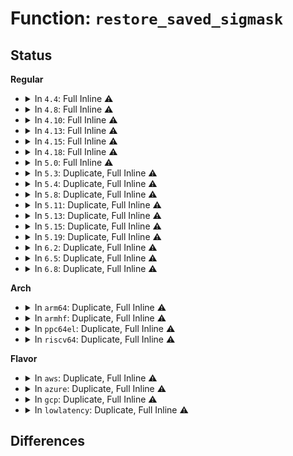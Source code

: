 # Function: <code>restore_saved_sigmask</code>

## Status
<b>Regular</b>
<ul>
<li>
<details>
<summary>In <code>4.4</code>: Full Inline ⚠️</summary>

**Collision:** Unique Static

**Inline:** Full

**Transformation:** False

**Instances:**

```
In arch/x86/kernel/signal.c (ffffffff8102e54f)
Location: include/linux/sched.h:2515
Inline: True
Inline callers:
  - arch/x86/kernel/signal.c:do_signal
```
</details>
</li>
<li>
<details>
<summary>In <code>4.8</code>: Full Inline ⚠️</summary>

**Collision:** Unique Static

**Inline:** Full

**Transformation:** False

**Instances:**

```
In arch/x86/kernel/signal.c (ffffffff8102d4ff)
Location: include/linux/sched.h:2746
Inline: True
Inline callers:
  - arch/x86/kernel/signal.c:do_signal
```
</details>
</li>
<li>
<details>
<summary>In <code>4.10</code>: Full Inline ⚠️</summary>

**Collision:** Unique Static

**Inline:** Full

**Transformation:** False

**Instances:**

```
In arch/x86/kernel/signal.c (ffffffff8102d3a0)
Location: include/linux/sched.h:2846
Inline: True
Inline callers:
  - arch/x86/kernel/signal.c:do_signal
```
</details>
</li>
<li>
<details>
<summary>In <code>4.13</code>: Full Inline ⚠️</summary>

**Collision:** Unique Static

**Inline:** Full

**Transformation:** False

**Instances:**

```
In arch/x86/kernel/signal.c (ffffffff8102b610)
Location: include/linux/sched/signal.h:417
Inline: True
Inline callers:
  - arch/x86/kernel/signal.c:do_signal
```
</details>
</li>
<li>
<details>
<summary>In <code>4.15</code>: Full Inline ⚠️</summary>

**Collision:** Unique Static

**Inline:** Full

**Transformation:** False

**Instances:**

```
In arch/x86/kernel/signal.c (ffffffff8102c339)
Location: include/linux/sched/signal.h:418
Inline: True
Inline callers:
  - arch/x86/kernel/signal.c:do_signal
```
</details>
</li>
<li>
<details>
<summary>In <code>4.18</code>: Full Inline ⚠️</summary>

**Collision:** Unique Static

**Inline:** Full

**Transformation:** False

**Instances:**

```
In arch/x86/kernel/signal.c (ffffffff8102d5f9)
Location: include/linux/sched/signal.h:446
Inline: True
Inline callers:
  - arch/x86/kernel/signal.c:do_signal
```
</details>
</li>
<li>
<details>
<summary>In <code>5.0</code>: Full Inline ⚠️</summary>

**Collision:** Unique Static

**Inline:** Full

**Transformation:** False

**Instances:**

```
In arch/x86/kernel/signal.c (ffffffff8102e846)
Location: include/linux/sched/signal.h:458
Inline: True
Inline callers:
  - arch/x86/kernel/signal.c:do_signal
```
</details>
</li>
<li>
<details>
<summary>In <code>5.3</code>: Duplicate, Full Inline ⚠️</summary>

**Collision:** Static Duplication

**Inline:** Full

**Transformation:** False

**Instances:**

```
In arch/x86/kernel/signal.c (ffffffff81030aa6)
Location: include/linux/sched/signal.h:479
Inline: True
Inline callers:
  - arch/x86/kernel/signal.c:do_signal
```
```
In fs/select.c (ffffffff812e362a)
Location: include/linux/sched/signal.h:479
Inline: True
Inline callers:
  - fs/select.c:poll_select_finish
```
```
In fs/eventpoll.c (ffffffff81322031)
Location: include/linux/sched/signal.h:479
Inline: True
Inline callers:
  - fs/eventpoll.c:__x32_compat_sys_epoll_pwait
  - fs/eventpoll.c:__ia32_compat_sys_epoll_pwait
  - fs/eventpoll.c:__ia32_sys_epoll_pwait
  - fs/eventpoll.c:__x64_sys_epoll_pwait
```
```
In fs/aio.c (ffffffff8132a770)
Location: include/linux/sched/signal.h:479
Inline: True
Inline callers:
  - fs/aio.c:__x32_compat_sys_io_pgetevents_time64
  - fs/aio.c:__ia32_compat_sys_io_pgetevents_time64
  - fs/aio.c:__x32_compat_sys_io_pgetevents
  - fs/aio.c:__ia32_compat_sys_io_pgetevents
  - fs/aio.c:__ia32_sys_io_pgetevents
  - fs/aio.c:__x64_sys_io_pgetevents
```
```
In fs/io_uring.c (ffffffff8132d446)
Location: include/linux/sched/signal.h:479
Inline: True
Inline callers:
  - fs/io_uring.c:io_cqring_wait
```
</details>
</li>
<li>
<details>
<summary>In <code>5.4</code>: Duplicate, Full Inline ⚠️</summary>

**Collision:** Static Duplication

**Inline:** Full

**Transformation:** False

**Instances:**

```
In arch/x86/kernel/signal.c (ffffffff81030f26)
Location: include/linux/sched/signal.h:471
Inline: True
Inline callers:
  - arch/x86/kernel/signal.c:do_signal
```
```
In fs/select.c (ffffffff812f50ba)
Location: include/linux/sched/signal.h:471
Inline: True
Inline callers:
  - fs/select.c:poll_select_finish
```
```
In fs/eventpoll.c (ffffffff81334584)
Location: include/linux/sched/signal.h:471
Inline: True
Inline callers:
  - fs/eventpoll.c:__x32_compat_sys_epoll_pwait
  - fs/eventpoll.c:__ia32_compat_sys_epoll_pwait
  - fs/eventpoll.c:__ia32_sys_epoll_pwait
  - fs/eventpoll.c:__x64_sys_epoll_pwait
```
```
In fs/aio.c (ffffffff8133d473)
Location: include/linux/sched/signal.h:471
Inline: True
Inline callers:
  - fs/aio.c:__x32_compat_sys_io_pgetevents_time64
  - fs/aio.c:__ia32_compat_sys_io_pgetevents_time64
  - fs/aio.c:__x32_compat_sys_io_pgetevents
  - fs/aio.c:__ia32_compat_sys_io_pgetevents
  - fs/aio.c:__ia32_sys_io_pgetevents
  - fs/aio.c:__x64_sys_io_pgetevents
```
```
In fs/io_uring.c (ffffffff813404aa)
Location: include/linux/sched/signal.h:471
Inline: True
Inline callers:
  - fs/io_uring.c:io_cqring_wait
```
</details>
</li>
<li>
<details>
<summary>In <code>5.8</code>: Duplicate, Full Inline ⚠️</summary>

**Collision:** Static Duplication

**Inline:** Full

**Transformation:** False

**Instances:**

```
In arch/x86/kernel/signal.c (ffffffff81033c71)
Location: include/linux/sched/signal.h:494
Inline: True
Inline callers:
  - arch/x86/kernel/signal.c:do_signal
```
```
In fs/select.c (ffffffff8132d709)
Location: include/linux/sched/signal.h:494
Inline: True
Inline callers:
  - fs/select.c:poll_select_finish
```
```
In fs/eventpoll.c (ffffffff8136eb34)
Location: include/linux/sched/signal.h:494
Inline: True
Inline callers:
  - fs/eventpoll.c:__x32_compat_sys_epoll_pwait
  - fs/eventpoll.c:__ia32_compat_sys_epoll_pwait
  - fs/eventpoll.c:__ia32_sys_epoll_pwait
  - fs/eventpoll.c:__x64_sys_epoll_pwait
```
```
In fs/aio.c (ffffffff81376808)
Location: include/linux/sched/signal.h:494
Inline: True
Inline callers:
  - fs/aio.c:__x32_compat_sys_io_pgetevents_time64
  - fs/aio.c:__ia32_compat_sys_io_pgetevents_time64
  - fs/aio.c:__x32_compat_sys_io_pgetevents
  - fs/aio.c:__ia32_compat_sys_io_pgetevents
  - fs/aio.c:__ia32_sys_io_pgetevents
  - fs/aio.c:__x64_sys_io_pgetevents
```
```
In fs/io_uring.c (ffffffff81386c77)
Location: include/linux/sched/signal.h:494
Inline: True
Inline callers:
  - fs/io_uring.c:io_cqring_wait
```
</details>
</li>
<li>
<details>
<summary>In <code>5.11</code>: Duplicate, Full Inline ⚠️</summary>

**Collision:** Static Duplication

**Inline:** Full

**Transformation:** False

**Instances:**

```
In arch/x86/kernel/signal.c (ffffffff810346d9)
Location: include/linux/sched/signal.h:507
Inline: True
Inline callers:
  - arch/x86/kernel/signal.c:arch_do_signal_or_restart
```
```
In fs/select.c (ffffffff81339004)
Location: include/linux/sched/signal.h:507
Inline: True
Inline callers:
  - fs/select.c:poll_select_finish
```
```
In fs/eventpoll.c (ffffffff8137be1c)
Location: include/linux/sched/signal.h:507
Inline: True
```
```
In fs/aio.c (ffffffff8138448f)
Location: include/linux/sched/signal.h:507
Inline: True
Inline callers:
  - fs/aio.c:__do_compat_sys_io_pgetevents_time64
  - fs/aio.c:__do_compat_sys_io_pgetevents
  - fs/aio.c:__do_sys_io_pgetevents
```
```
In fs/io_uring.c (ffffffff8139213d)
Location: include/linux/sched/signal.h:507
Inline: True
Inline callers:
  - fs/io_uring.c:io_cqring_wait
```
</details>
</li>
<li>
<details>
<summary>In <code>5.13</code>: Duplicate, Full Inline ⚠️</summary>

**Collision:** Static Duplication

**Inline:** Full

**Transformation:** False

**Instances:**

```
In arch/x86/kernel/signal.c (ffffffff81036264)
Location: include/linux/sched/signal.h:508
Inline: True
Inline callers:
  - arch/x86/kernel/signal.c:arch_do_signal_or_restart
```
```
In fs/select.c (ffffffff8133f5c4)
Location: include/linux/sched/signal.h:508
Inline: True
Inline callers:
  - fs/select.c:poll_select_finish
```
```
In fs/eventpoll.c (ffffffff8138257c)
Location: include/linux/sched/signal.h:508
Inline: True
```
```
In fs/aio.c (ffffffff8138b0df)
Location: include/linux/sched/signal.h:508
Inline: True
Inline callers:
  - fs/aio.c:__do_compat_sys_io_pgetevents_time64
  - fs/aio.c:__do_compat_sys_io_pgetevents
  - fs/aio.c:__do_sys_io_pgetevents
```
```
In fs/io_uring.c (ffffffff81395795)
Location: include/linux/sched/signal.h:508
Inline: True
Inline callers:
  - fs/io_uring.c:io_cqring_wait
```
</details>
</li>
<li>
<details>
<summary>In <code>5.15</code>: Duplicate, Full Inline ⚠️</summary>

**Collision:** Static Duplication

**Inline:** Full

**Transformation:** False

**Instances:**

```
In arch/x86/kernel/signal.c (ffffffff8103b505)
Location: include/linux/sched/signal.h:506
Inline: True
Inline callers:
  - arch/x86/kernel/signal.c:arch_do_signal_or_restart
```
```
In fs/select.c (ffffffff8138cf54)
Location: include/linux/sched/signal.h:506
Inline: True
Inline callers:
  - fs/select.c:poll_select_finish
```
```
In fs/eventpoll.c (ffffffff813cf7ec)
Location: include/linux/sched/signal.h:506
Inline: True
```
```
In fs/aio.c (ffffffff813d865f)
Location: include/linux/sched/signal.h:506
Inline: True
Inline callers:
  - fs/aio.c:__x64_compat_sys_io_pgetevents_time64
  - fs/aio.c:__ia32_compat_sys_io_pgetevents_time64
  - fs/aio.c:__x64_compat_sys_io_pgetevents
  - fs/aio.c:__ia32_compat_sys_io_pgetevents
  - fs/aio.c:__ia32_sys_io_pgetevents
  - fs/aio.c:__x64_sys_io_pgetevents
```
```
In fs/io_uring.c (ffffffff813e585d)
Location: include/linux/sched/signal.h:506
Inline: True
Inline callers:
  - fs/io_uring.c:io_cqring_wait
```
</details>
</li>
<li>
<details>
<summary>In <code>5.19</code>: Duplicate, Full Inline ⚠️</summary>

**Collision:** Static Duplication

**Inline:** Full

**Transformation:** False

**Instances:**

```
In arch/x86/kernel/signal.c (ffffffff810422b6)
Location: include/linux/sched/signal.h:546
Inline: True
Inline callers:
  - arch/x86/kernel/signal.c:arch_do_signal_or_restart
```
```
In fs/select.c (ffffffff8140e259)
Location: include/linux/sched/signal.h:546
Inline: True
Inline callers:
  - fs/select.c:poll_select_finish
```
```
In fs/eventpoll.c (ffffffff814584d5)
Location: include/linux/sched/signal.h:546
Inline: True
```
```
In fs/aio.c (ffffffff81462b1c)
Location: include/linux/sched/signal.h:546
Inline: True
Inline callers:
  - fs/aio.c:__ia32_compat_sys_io_pgetevents_time64
  - fs/aio.c:__ia32_compat_sys_io_pgetevents
  - fs/aio.c:__ia32_sys_io_pgetevents
  - fs/aio.c:__x64_sys_io_pgetevents
```
```
In io_uring/io_uring.c (ffffffff816cf92f)
Location: include/linux/sched/signal.h:546
Inline: True
Inline callers:
  - io_uring/io_uring.c:io_cqring_wait
```
</details>
</li>
<li>
<details>
<summary>In <code>6.2</code>: Duplicate, Full Inline ⚠️</summary>

**Collision:** Static Duplication

**Inline:** Full

**Transformation:** False

**Instances:**

```
In arch/x86/kernel/signal.c (ffffffff8104b616)
Location: include/linux/sched/signal.h:547
Inline: True
Inline callers:
  - arch/x86/kernel/signal.c:arch_do_signal_or_restart
```
```
In fs/select.c (ffffffff81498dc2)
Location: include/linux/sched/signal.h:547
Inline: True
Inline callers:
  - fs/select.c:poll_select_finish
```
```
In fs/eventpoll.c (ffffffff814e7e25)
Location: include/linux/sched/signal.h:547
Inline: True
```
```
In fs/aio.c (ffffffff814f31a7)
Location: include/linux/sched/signal.h:547
Inline: True
Inline callers:
  - fs/aio.c:__ia32_compat_sys_io_pgetevents_time64
  - fs/aio.c:__ia32_compat_sys_io_pgetevents
  - fs/aio.c:__ia32_sys_io_pgetevents
  - fs/aio.c:__x64_sys_io_pgetevents
```
```
In io_uring/io_uring.c (ffffffff81791d12)
Location: include/linux/sched/signal.h:547
Inline: True
Inline callers:
  - io_uring/io_uring.c:io_cqring_wait
```
</details>
</li>
<li>
<details>
<summary>In <code>6.5</code>: Duplicate, Full Inline ⚠️</summary>

**Collision:** Static Duplication

**Inline:** Full

**Transformation:** False

**Instances:**

```
In arch/x86/kernel/signal.c (ffffffff8104bea6)
Location: include/linux/sched/signal.h:547
Inline: True
Inline callers:
  - arch/x86/kernel/signal.c:arch_do_signal_or_restart
```
```
In fs/select.c (ffffffff814cde50)
Location: include/linux/sched/signal.h:547
Inline: True
Inline callers:
  - fs/select.c:poll_select_finish
```
```
In fs/eventpoll.c (ffffffff8151e0f5)
Location: include/linux/sched/signal.h:547
Inline: True
```
```
In fs/aio.c (ffffffff81529f66)
Location: include/linux/sched/signal.h:547
Inline: True
Inline callers:
  - fs/aio.c:__ia32_compat_sys_io_pgetevents_time64
  - fs/aio.c:__ia32_compat_sys_io_pgetevents
  - fs/aio.c:__ia32_sys_io_pgetevents
  - fs/aio.c:__x64_sys_io_pgetevents
```
```
In io_uring/io_uring.c (ffffffff817d0e9c)
Location: include/linux/sched/signal.h:547
Inline: True
Inline callers:
  - io_uring/io_uring.c:io_cqring_wait
```
</details>
</li>
<li>
<details>
<summary>In <code>6.8</code>: Duplicate, Full Inline ⚠️</summary>

**Collision:** Static Duplication

**Inline:** Full

**Transformation:** False

**Instances:**

```
In arch/x86/kernel/signal.c (ffffffff81053126)
Location: include/linux/sched/signal.h:538
Inline: True
Inline callers:
  - arch/x86/kernel/signal.c:arch_do_signal_or_restart
```
```
In fs/select.c (ffffffff81500790)
Location: include/linux/sched/signal.h:538
Inline: True
Inline callers:
  - fs/select.c:poll_select_finish
```
```
In fs/eventpoll.c (ffffffff815526d5)
Location: include/linux/sched/signal.h:538
Inline: True
```
```
In fs/aio.c (ffffffff8155ee36)
Location: include/linux/sched/signal.h:538
Inline: True
Inline callers:
  - fs/aio.c:__ia32_compat_sys_io_pgetevents_time64
  - fs/aio.c:__ia32_compat_sys_io_pgetevents
  - fs/aio.c:__ia32_sys_io_pgetevents
  - fs/aio.c:__x64_sys_io_pgetevents
```
```
In io_uring/io_uring.c (ffffffff818139ea)
Location: include/linux/sched/signal.h:538
Inline: True
Inline callers:
  - io_uring/io_uring.c:io_cqring_wait
```
</details>
</li>
</ul>
<b>Arch</b>
<ul>
<li>
<details>
<summary>In <code>arm64</code>: Duplicate, Full Inline ⚠️</summary>

**Collision:** Static Duplication

**Inline:** Full

**Transformation:** False

**Instances:**

```
In arch/arm64/kernel/signal.c (ffff80001009340c)
Location: include/linux/sched/signal.h:471
Inline: True
Inline callers:
  - arch/arm64/kernel/signal.c:do_notify_resume
```
```
In fs/select.c (ffff8000103a2378)
Location: include/linux/sched/signal.h:471
Inline: True
Inline callers:
  - fs/select.c:poll_select_finish
```
```
In fs/eventpoll.c (ffff8000103f2db4)
Location: include/linux/sched/signal.h:471
Inline: True
Inline callers:
  - fs/eventpoll.c:__arm64_compat_sys_epoll_pwait
  - fs/eventpoll.c:__arm64_sys_epoll_pwait
```
```
In fs/aio.c (ffff8000103fce00)
Location: include/linux/sched/signal.h:471
Inline: True
Inline callers:
  - fs/aio.c:__arm64_compat_sys_io_pgetevents_time64
  - fs/aio.c:__arm64_compat_sys_io_pgetevents
  - fs/aio.c:__arm64_sys_io_pgetevents
```
```
In fs/io_uring.c (ffff800010405b98)
Location: include/linux/sched/signal.h:471
Inline: True
Inline callers:
  - fs/io_uring.c:__arm64_sys_io_uring_enter
```
</details>
</li>
<li>
<details>
<summary>In <code>armhf</code>: Duplicate, Full Inline ⚠️</summary>

**Collision:** Static Duplication

**Inline:** Full

**Transformation:** False

**Instances:**

```
In arch/arm/kernel/signal.c (c030e9d0)
Location: include/linux/sched/signal.h:471
Inline: True
Inline callers:
  - arch/arm/kernel/signal.c:do_work_pending
```
```
In fs/select.c (c0584f14)
Location: include/linux/sched/signal.h:471
Inline: True
Inline callers:
  - fs/select.c:poll_select_finish
```
```
In fs/eventpoll.c (c05c85ec)
Location: include/linux/sched/signal.h:471
Inline: True
Inline callers:
  - fs/eventpoll.c:__se_sys_epoll_pwait
```
```
In fs/aio.c (c05d1b68)
Location: include/linux/sched/signal.h:471
Inline: True
Inline callers:
  - fs/aio.c:__se_sys_io_pgetevents_time32
  - fs/aio.c:__se_sys_io_pgetevents
```
```
In fs/io_uring.c (c05d7370)
Location: include/linux/sched/signal.h:471
Inline: True
Inline callers:
  - fs/io_uring.c:__se_sys_io_uring_enter
```
</details>
</li>
<li>
<details>
<summary>In <code>ppc64el</code>: Duplicate, Full Inline ⚠️</summary>

**Collision:** Static Duplication

**Inline:** Full

**Transformation:** False

**Instances:**

```
In arch/powerpc/kernel/signal.c (c000000000023a70)
Location: include/linux/sched/signal.h:471
Inline: True
Inline callers:
  - arch/powerpc/kernel/signal.c:do_notify_resume
```
```
In fs/select.c (c00000000049bd00)
Location: include/linux/sched/signal.h:471
Inline: True
Inline callers:
  - fs/select.c:poll_select_finish
```
```
In fs/eventpoll.c (c0000000004fa850)
Location: include/linux/sched/signal.h:471
Inline: True
Inline callers:
  - fs/eventpoll.c:__se_compat_sys_epoll_pwait
  - fs/eventpoll.c:__se_sys_epoll_pwait
```
```
In fs/aio.c (c000000000505a10)
Location: include/linux/sched/signal.h:471
Inline: True
Inline callers:
  - fs/aio.c:__se_compat_sys_io_pgetevents_time64
  - fs/aio.c:__se_compat_sys_io_pgetevents
  - fs/aio.c:__se_sys_io_pgetevents
```
```
In fs/io_uring.c (c00000000050e88c)
Location: include/linux/sched/signal.h:471
Inline: True
Inline callers:
  - fs/io_uring.c:__se_sys_io_uring_enter
```
</details>
</li>
<li>
<details>
<summary>In <code>riscv64</code>: Duplicate, Full Inline ⚠️</summary>

**Collision:** Static Duplication

**Inline:** Full

**Transformation:** False

**Instances:**

```
In arch/riscv/kernel/signal.c (ffffffe0000b6a30)
Location: include/linux/sched/signal.h:471
Inline: True
Inline callers:
  - arch/riscv/kernel/signal.c:do_notify_resume
```
```
In fs/select.c (ffffffe00026a92c)
Location: include/linux/sched/signal.h:471
Inline: True
Inline callers:
  - fs/select.c:poll_select_finish
```
```
In fs/eventpoll.c (ffffffe0002a4bcc)
Location: include/linux/sched/signal.h:471
Inline: True
Inline callers:
  - fs/eventpoll.c:__se_sys_epoll_pwait
```
```
In fs/aio.c (ffffffe0002ac580)
Location: include/linux/sched/signal.h:471
Inline: True
Inline callers:
  - fs/aio.c:__se_sys_io_pgetevents
```
```
In fs/io_uring.c (ffffffe0002b0f5e)
Location: include/linux/sched/signal.h:471
Inline: True
Inline callers:
  - fs/io_uring.c:__se_sys_io_uring_enter
```
</details>
</li>
</ul>
<b>Flavor</b>
<ul>
<li>
<details>
<summary>In <code>aws</code>: Duplicate, Full Inline ⚠️</summary>

**Collision:** Static Duplication

**Inline:** Full

**Transformation:** False

**Instances:**

```
In arch/x86/kernel/signal.c (ffffffff81031086)
Location: include/linux/sched/signal.h:471
Inline: True
Inline callers:
  - arch/x86/kernel/signal.c:do_signal
```
```
In fs/select.c (ffffffff812ed69a)
Location: include/linux/sched/signal.h:471
Inline: True
Inline callers:
  - fs/select.c:poll_select_finish
```
```
In fs/eventpoll.c (ffffffff8132cb64)
Location: include/linux/sched/signal.h:471
Inline: True
Inline callers:
  - fs/eventpoll.c:__x32_compat_sys_epoll_pwait
  - fs/eventpoll.c:__ia32_compat_sys_epoll_pwait
  - fs/eventpoll.c:__ia32_sys_epoll_pwait
  - fs/eventpoll.c:__x64_sys_epoll_pwait
```
```
In fs/aio.c (ffffffff81335a53)
Location: include/linux/sched/signal.h:471
Inline: True
Inline callers:
  - fs/aio.c:__x32_compat_sys_io_pgetevents_time64
  - fs/aio.c:__ia32_compat_sys_io_pgetevents_time64
  - fs/aio.c:__x32_compat_sys_io_pgetevents
  - fs/aio.c:__ia32_compat_sys_io_pgetevents
  - fs/aio.c:__ia32_sys_io_pgetevents
  - fs/aio.c:__x64_sys_io_pgetevents
```
```
In fs/io_uring.c (ffffffff81338a8a)
Location: include/linux/sched/signal.h:471
Inline: True
Inline callers:
  - fs/io_uring.c:io_cqring_wait
```
</details>
</li>
<li>
<details>
<summary>In <code>azure</code>: Duplicate, Full Inline ⚠️</summary>

**Collision:** Static Duplication

**Inline:** Full

**Transformation:** False

**Instances:**

```
In arch/x86/kernel/signal.c (ffffffff81020aa6)
Location: include/linux/sched/signal.h:471
Inline: True
Inline callers:
  - arch/x86/kernel/signal.c:do_signal
```
```
In fs/select.c (ffffffff812de2ca)
Location: include/linux/sched/signal.h:471
Inline: True
Inline callers:
  - fs/select.c:poll_select_finish
```
```
In fs/eventpoll.c (ffffffff8131ca84)
Location: include/linux/sched/signal.h:471
Inline: True
Inline callers:
  - fs/eventpoll.c:__x32_compat_sys_epoll_pwait
  - fs/eventpoll.c:__ia32_compat_sys_epoll_pwait
  - fs/eventpoll.c:__ia32_sys_epoll_pwait
  - fs/eventpoll.c:__x64_sys_epoll_pwait
```
```
In fs/aio.c (ffffffff81326293)
Location: include/linux/sched/signal.h:471
Inline: True
Inline callers:
  - fs/aio.c:__x32_compat_sys_io_pgetevents_time64
  - fs/aio.c:__ia32_compat_sys_io_pgetevents_time64
  - fs/aio.c:__x32_compat_sys_io_pgetevents
  - fs/aio.c:__ia32_compat_sys_io_pgetevents
  - fs/aio.c:__ia32_sys_io_pgetevents
  - fs/aio.c:__x64_sys_io_pgetevents
```
```
In fs/io_uring.c (ffffffff813297ba)
Location: include/linux/sched/signal.h:471
Inline: True
Inline callers:
  - fs/io_uring.c:io_cqring_wait
```
</details>
</li>
<li>
<details>
<summary>In <code>gcp</code>: Duplicate, Full Inline ⚠️</summary>

**Collision:** Static Duplication

**Inline:** Full

**Transformation:** False

**Instances:**

```
In arch/x86/kernel/signal.c (ffffffff81030ee6)
Location: include/linux/sched/signal.h:471
Inline: True
Inline callers:
  - arch/x86/kernel/signal.c:do_signal
```
```
In fs/select.c (ffffffff812eb4aa)
Location: include/linux/sched/signal.h:471
Inline: True
Inline callers:
  - fs/select.c:poll_select_finish
```
```
In fs/eventpoll.c (ffffffff8132a634)
Location: include/linux/sched/signal.h:471
Inline: True
Inline callers:
  - fs/eventpoll.c:__x32_compat_sys_epoll_pwait
  - fs/eventpoll.c:__ia32_compat_sys_epoll_pwait
  - fs/eventpoll.c:__ia32_sys_epoll_pwait
  - fs/eventpoll.c:__x64_sys_epoll_pwait
```
```
In fs/aio.c (ffffffff81333523)
Location: include/linux/sched/signal.h:471
Inline: True
Inline callers:
  - fs/aio.c:__x32_compat_sys_io_pgetevents_time64
  - fs/aio.c:__ia32_compat_sys_io_pgetevents_time64
  - fs/aio.c:__x32_compat_sys_io_pgetevents
  - fs/aio.c:__ia32_compat_sys_io_pgetevents
  - fs/aio.c:__ia32_sys_io_pgetevents
  - fs/aio.c:__x64_sys_io_pgetevents
```
```
In fs/io_uring.c (ffffffff8133655a)
Location: include/linux/sched/signal.h:471
Inline: True
Inline callers:
  - fs/io_uring.c:io_cqring_wait
```
</details>
</li>
<li>
<details>
<summary>In <code>lowlatency</code>: Duplicate, Full Inline ⚠️</summary>

**Collision:** Static Duplication

**Inline:** Full

**Transformation:** False

**Instances:**

```
In arch/x86/kernel/signal.c (ffffffff81031d76)
Location: include/linux/sched/signal.h:471
Inline: True
Inline callers:
  - arch/x86/kernel/signal.c:do_signal
```
```
In fs/select.c (ffffffff812fc49a)
Location: include/linux/sched/signal.h:471
Inline: True
Inline callers:
  - fs/select.c:poll_select_finish
```
```
In fs/eventpoll.c (ffffffff8133cc64)
Location: include/linux/sched/signal.h:471
Inline: True
Inline callers:
  - fs/eventpoll.c:__x32_compat_sys_epoll_pwait
  - fs/eventpoll.c:__ia32_compat_sys_epoll_pwait
  - fs/eventpoll.c:__ia32_sys_epoll_pwait
  - fs/eventpoll.c:__x64_sys_epoll_pwait
```
```
In fs/aio.c (ffffffff81346573)
Location: include/linux/sched/signal.h:471
Inline: True
Inline callers:
  - fs/aio.c:__x32_compat_sys_io_pgetevents_time64
  - fs/aio.c:__ia32_compat_sys_io_pgetevents_time64
  - fs/aio.c:__x32_compat_sys_io_pgetevents
  - fs/aio.c:__ia32_compat_sys_io_pgetevents
  - fs/aio.c:__ia32_sys_io_pgetevents
  - fs/aio.c:__x64_sys_io_pgetevents
```
```
In fs/io_uring.c (ffffffff8134962a)
Location: include/linux/sched/signal.h:471
Inline: True
Inline callers:
  - fs/io_uring.c:io_cqring_wait
```
</details>
</li>
</ul>

## Differences
